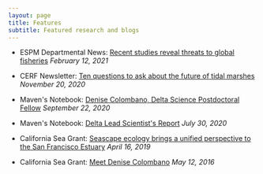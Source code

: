 ```yaml
---
layout: page
title: Features
subtitle: Featured research and blogs
---
```

- ESPM Departmental News: [Recent studies reveal threats to global fisheries](https://ourenvironment.berkeley.edu/news/2021/02/two-recent-studies-reveal-threats-global-fisheries) *February 12, 2021*

- CERF Newsletter: [Ten questions to ask about the future of tidal marshes](https://cerf.memberclicks.net/cesn-november-2020#Article3) *November 20, 2020*

- Maven's Notebook: [Denise Colombano, Delta Science Postdoctoral Fellow](https://mavensnotebook.com/cm-expert/denise-colombano/) *September 22, 2020*

- Maven's Notebook: [Delta Lead Scientist's Report](https://mavensnotebook.com/2020/07/30/delta-lead-scientist-report-new-research-papers-focus-on-habitat-flow-predation/) *July 30, 2020*

- California Sea Grant: [Seascape ecology brings a unified perspective to the San Francisco Estuary](https://caseagrant.ucsd.edu/blogs/seascape-ecology-brings-a-unified-perspective-to-the-san-francisco-estuary) *April 16, 2019*

- California Sea Grant: [Meet Denise Colombano](https://caseagrant.ucsd.edu/blogs/meet-denise-colombano-delta-science-fellow) *May 12, 2016*
